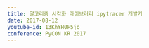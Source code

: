 ```yaml
---
title: 알고리즘 시각화 라이브러리 ipytracer 개발기
date: 2017-08-12
youtube-id: 13KhYH0F5jo
conference: PyCON KR 2017
---
```

